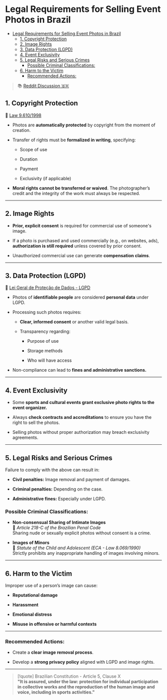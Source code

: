 # Legal Requirements for Selling Event Photos in Brazil

<!-- TOC -->
* [Legal Requirements for Selling Event Photos in Brazil](#legal-requirements-for-selling-event-photos-in-brazil)
  * [1. Copyright Protection](#1-copyright-protection)
  * [2. Image Rights](#2-image-rights)
  * [3. Data Protection (LGPD)](#3-data-protection-lgpd)
  * [4. Event Exclusivity](#4-event-exclusivity)
  * [5. Legal Risks and Serious Crimes](#5-legal-risks-and-serious-crimes)
    * [Possible Criminal Classifications:](#possible-criminal-classifications)
  * [6. Harm to the Victim](#6-harm-to-the-victim)
    * [Recommended Actions:](#recommended-actions)
<!-- TOC -->

>📚 [Reddit Discussion 🇧🇷](https://www.reddit.com/r/fotografiaBR/comments/1ima6tz/fazer_uso_e_expor_fotos_em_plataformas_como_fotop/)

## 1. Copyright Protection

📜 [Law 9.610/1998](https://www.planalto.gov.br/ccivil_03/leis/l9610.htm)

- Photos are **automatically protected** by copyright from the moment of creation.

- Transfer of rights must be **formalized in writing**, specifying:

    - Scope of use

    - Duration

    - Payment

    - Exclusivity (if applicable)

- **Moral rights cannot be transferred or waived**. The photographer’s credit and the integrity of the work must always
  be respected.

---

## 2. Image Rights

- **Prior, explicit consent** is required for commercial use of someone's image.

- If a photo is purchased and used commercially (e.g., on websites, ads), **authorization is still required** unless
  covered by prior consent.

- Unauthorized commercial use can generate **compensation claims**.

---

## 3. Data Protection (LGPD)

📜 [Lei Geral de Proteção de Dados - LGPD](https://www.gov.br/governodigital/pt-br/lgpd)

- Photos of **identifiable people** are considered **personal data** under LGPD.

- Processing such photos requires:

    - **Clear, informed consent** or another valid legal basis.

    - Transparency regarding:

        - Purpose of use

        - Storage methods

        - Who will have access

- Non-compliance can lead to **fines and administrative sanctions.**

---

## 4. Event Exclusivity

- Some **sports and cultural events grant exclusive photo rights to the event organizer.**

- Always **check contracts and accreditations** to ensure you have the right to sell the photos.

- Selling photos without proper authorization may breach exclusivity agreements.

---

## 5. Legal Risks and Serious Crimes

Failure to comply with the above can result in:

- **Civil penalties:** Image removal and payment of damages.

- **Criminal penalties:** Depending on the case.

- **Administrative fines:** Especially under LGPD.

### Possible Criminal Classifications:

- **Non-consensual Sharing of Intimate Images**  
  📜 _Article 218-C of the Brazilian Penal Code_  
  Sharing nude or sexually explicit photos without consent is a crime.

- **Images of Minors**  
  📜 _Statute of the Child and Adolescent (ECA - Law 8.069/1990)_  
  Strictly prohibits any inappropriate handling of images involving minors.

---

## 6. Harm to the Victim

Improper use of a person’s image can cause:

- **Reputational damage**

- **Harassment**

- **Emotional distress**

- **Misuse in offensive or harmful contexts**

---

### Recommended Actions:

- Create a **clear image removal process**.

- Develop a **strong privacy policy** aligned with LGPD and image rights.

---

> [!quote] Brazilian Constitution - Article 5, Clause X  
> **"It is assured, under the law: protection for individual participation in collective works and the reproduction of
the human image and voice, including in sports activities."**
